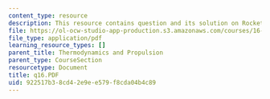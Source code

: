 ```yaml
---
content_type: resource
description: This resource contains question and its solution on Rocket Performance.
file: https://ol-ocw-studio-app-production.s3.amazonaws.com/courses/16-01-unified-engineering-i-ii-iii-iv-fall-2005-spring-2006/922517b38cd42e9ee579f8cda04b4c89_q16.PDF
file_type: application/pdf
learning_resource_types: []
parent_title: Thermodynamics and Propulsion
parent_type: CourseSection
resourcetype: Document
title: q16.PDF
uid: 922517b3-8cd4-2e9e-e579-f8cda04b4c89
---
```

